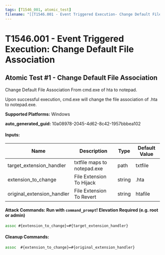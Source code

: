 ```yaml
---
tags: [T1546_001, atomic_test]
filename: "[[T1546.001 - Event Triggered Execution- Change Default File Association]]"
---
```

# T1546.001 - Event Triggered Execution: Change Default File Association

## Atomic Test #1 - Change Default File Association
Change Default File Association From cmd.exe of hta to notepad.

Upon successful execution, cmd.exe will change the file association of .hta to notepad.exe.

**Supported Platforms:** Windows


**auto_generated_guid:** 10a08978-2045-4d62-8c42-1957bbbea102





#### Inputs:
| Name | Description | Type | Default Value |
|------|-------------|------|---------------|
| target_extension_handler | txtfile maps to notepad.exe | path | txtfile|
| extension_to_change | File Extension To Hijack | string | .hta|
| original_extension_handler | File Extension To Revert | string | htafile|


#### Attack Commands: Run with `command_prompt`!  Elevation Required (e.g. root or admin) 


```cmd
assoc #{extension_to_change}=#{target_extension_handler}
```

#### Cleanup Commands:
```cmd
assoc  #{extension_to_change}=#{original_extension_handler}
```





<br/>
